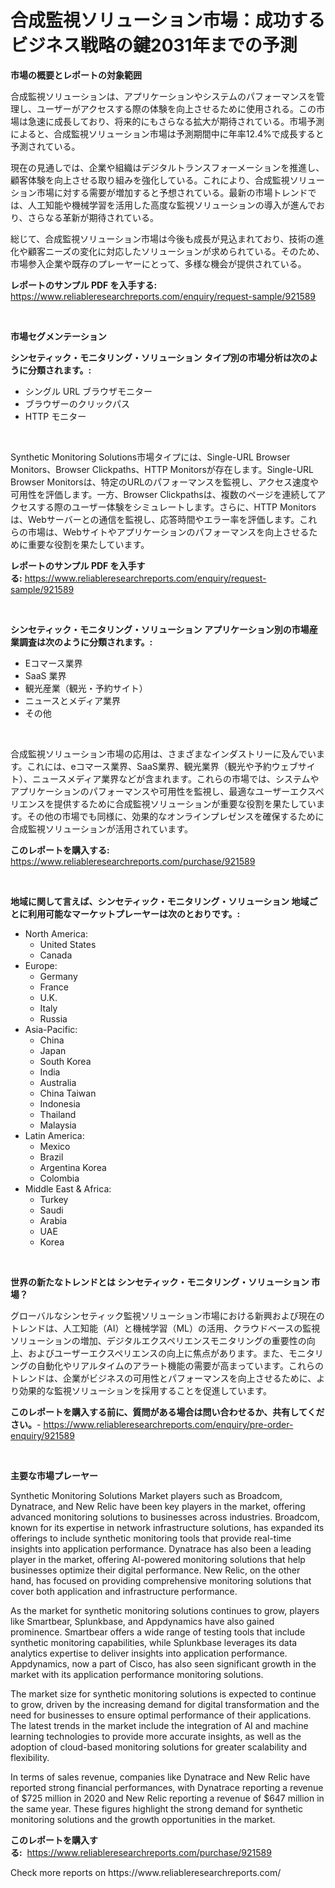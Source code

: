 <p><h1>合成監視ソリューション市場：成功するビジネス戦略の鍵2031年までの予測</h1></p><p><strong>市場の概要とレポートの対象範囲</strong></p>
<p><p>合成監視ソリューションは、アプリケーションやシステムのパフォーマンスを管理し、ユーザーがアクセスする際の体験を向上させるために使用される。この市場は急速に成長しており、将来的にもさらなる拡大が期待されている。市場予測によると、合成監視ソリューション市場は予測期間中に年率12.4%で成長すると予測されている。</p><p>現在の見通しでは、企業や組織はデジタルトランスフォーメーションを推進し、顧客体験を向上させる取り組みを強化している。これにより、合成監視ソリューション市場に対する需要が増加すると予想されている。最新の市場トレンドでは、人工知能や機械学習を活用した高度な監視ソリューションの導入が進んでおり、さらなる革新が期待されている。</p><p>総じて、合成監視ソリューション市場は今後も成長が見込まれており、技術の進化や顧客ニーズの変化に対応したソリューションが求められている。そのため、市場参入企業や既存のプレーヤーにとって、多様な機会が提供されている。</p></p>
<p><strong>レポートのサンプル PDF を入手する:</strong> <a href="https://www.reliableresearchreports.com/enquiry/request-sample/921589">https://www.reliableresearchreports.com/enquiry/request-sample/921589</a></p>
<p>&nbsp;</p>
<p><strong>市場セグメンテーション</strong></p>
<p><strong>シンセティック・モニタリング・ソリューション タイプ別の市場分析は次のように分類されます。:</strong></p>
<p><ul><li>シングル URL ブラウザモニター</li><li>ブラウザーのクリックパス</li><li>HTTP モニター</li></ul></p>
<p>&nbsp;</p>
<p><p>Synthetic Monitoring Solutions市場タイプには、Single-URL Browser Monitors、Browser Clickpaths、HTTP Monitorsが存在します。Single-URL Browser Monitorsは、特定のURLのパフォーマンスを監視し、アクセス速度や可用性を評価します。一方、Browser Clickpathsは、複数のページを連続してアクセスする際のユーザー体験をシミュレートします。さらに、HTTP Monitorsは、Webサーバーとの通信を監視し、応答時間やエラー率を評価します。これらの市場は、Webサイトやアプリケーションのパフォーマンスを向上させるために重要な役割を果たしています。</p></p>
<p><strong>レポートのサンプル PDF を入手する:</strong>&nbsp;<a href="https://www.reliableresearchreports.com/enquiry/request-sample/921589">https://www.reliableresearchreports.com/enquiry/request-sample/921589</a></p>
<p>&nbsp;</p>
<p><strong> シンセティック・モニタリング・ソリューション アプリケーション別の市場産業調査は次のように分類されます。:</strong></p>
<p><ul><li>Eコマース業界</li><li>SaaS 業界</li><li>観光産業（観光・予約サイト）</li><li>ニュースとメディア業界</li><li>その他</li></ul></p>
<p>&nbsp;</p>
<p><p>合成監視ソリューション市場の応用は、さまざまなインダストリーに及んでいます。これには、eコマース業界、SaaS業界、観光業界（観光や予約ウェブサイト）、ニュースメディア業界などが含まれます。これらの市場では、システムやアプリケーションのパフォーマンスや可用性を監視し、最適なユーザーエクスペリエンスを提供するために合成監視ソリューションが重要な役割を果たしています。その他の市場でも同様に、効果的なオンラインプレゼンスを確保するために合成監視ソリューションが活用されています。</p></p>
<p><strong>このレポートを購入する:</strong>&nbsp; <a href="https://www.reliableresearchreports.com/purchase/921589">https://www.reliableresearchreports.com/purchase/921589</a></p>
<p>&nbsp;</p>
<p><strong>地域に関して言えば、シンセティック・モニタリング・ソリューション 地域ごとに利用可能なマーケットプレーヤーは次のとおりです。:</strong></p>
<p><ul>
    <li>
        North America:
        <ul>
            <li>United States</li>
            <li>Canada</li>
        </ul>
    </li>
    <li>
        Europe:
        <ul>
            <li>Germany</li>
            <li>France</li>
            <li>U.K.</li>
            <li>Italy</li>
            <li>Russia</li>
        </ul>
    </li>
    <li>
        Asia-Pacific:
        <ul>
            <li>China</li>
            <li>Japan</li>
            <li>South Korea</li>
            <li>India</li>
            <li>Australia</li>
            <li>China Taiwan</li>
            <li>Indonesia</li>
            <li>Thailand</li>
            <li>Malaysia</li>
        </ul>
    </li>
    <li>
        Latin America:
        <ul>
            <li>Mexico</li>
            <li>Brazil</li>
            <li>Argentina Korea</li>
            <li>Colombia</li>
        </ul>
    </li>
    <li>
        Middle East & Africa:
        <ul>
            <li>Turkey</li>
            <li>Saudi</li>
            <li>Arabia</li>
            <li>UAE</li>
            <li>Korea</li>
        </ul>
    </li>
    </ul></p>
<p>&nbsp;</p>
<p><strong>世界の新たなトレンドとは シンセティック・モニタリング・ソリューション 市場？</strong></p>
<p><p>グローバルなシンセティック監視ソリューション市場における新興および現在のトレンドは、人工知能（AI）と機械学習（ML）の活用、クラウドベースの監視ソリューションの増加、デジタルエクスペリエンスモニタリングの重要性の向上、およびユーザーエクスペリエンスの向上に焦点があります。また、モニタリングの自動化やリアルタイムのアラート機能の需要が高まっています。これらのトレンドは、企業がビジネスの可用性とパフォーマンスを向上させるために、より効果的な監視ソリューションを採用することを促進しています。</p></p>
<p><strong>このレポートを購入する前に、質問がある場合は問い合わせるか、共有してください。</strong>- <a href="https://www.reliableresearchreports.com/enquiry/pre-order-enquiry/921589">https://www.reliableresearchreports.com/enquiry/pre-order-enquiry/921589</a></p>
<p>&nbsp;</p>
<p><strong>主要な市場プレーヤー</strong></p>
<p><p>Synthetic Monitoring Solutions Market players such as Broadcom, Dynatrace, and New Relic have been key players in the market, offering advanced monitoring solutions to businesses across industries. Broadcom, known for its expertise in network infrastructure solutions, has expanded its offerings to include synthetic monitoring tools that provide real-time insights into application performance. Dynatrace has also been a leading player in the market, offering AI-powered monitoring solutions that help businesses optimize their digital performance. New Relic, on the other hand, has focused on providing comprehensive monitoring solutions that cover both application and infrastructure performance.</p><p>As the market for synthetic monitoring solutions continues to grow, players like Smartbear, Splunkbase, and Appdynamics have also gained prominence. Smartbear offers a wide range of testing tools that include synthetic monitoring capabilities, while Splunkbase leverages its data analytics expertise to deliver insights into application performance. Appdynamics, now a part of Cisco, has also seen significant growth in the market with its application performance monitoring solutions.</p><p>The market size for synthetic monitoring solutions is expected to continue to grow, driven by the increasing demand for digital transformation and the need for businesses to ensure optimal performance of their applications. The latest trends in the market include the integration of AI and machine learning technologies to provide more accurate insights, as well as the adoption of cloud-based monitoring solutions for greater scalability and flexibility.</p><p>In terms of sales revenue, companies like Dynatrace and New Relic have reported strong financial performances, with Dynatrace reporting a revenue of $725 million in 2020 and New Relic reporting a revenue of $647 million in the same year. These figures highlight the strong demand for synthetic monitoring solutions and the growth opportunities in the market.</p></p>
<p><strong>このレポートを購入する:</strong>&nbsp;&nbsp;<a href="https://www.reliableresearchreports.com/purchase/921589">https://www.reliableresearchreports.com/purchase/921589</a></p>
<p>Check more reports on https://www.reliableresearchreports.com/</p>
